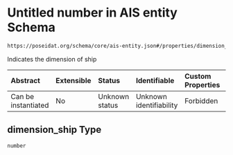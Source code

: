# Untitled number in AIS entity Schema

```txt
https://poseidat.org/schema/core/ais-entity.json#/properties/dimension_ship
```

Indicates the dimension of ship

| Abstract            | Extensible | Status         | Identifiable            | Custom Properties | Additional Properties | Access Restrictions | Defined In                                                               |
| :------------------ | :--------- | :------------- | :---------------------- | :---------------- | :-------------------- | :------------------ | :----------------------------------------------------------------------- |
| Can be instantiated | No         | Unknown status | Unknown identifiability | Forbidden         | Allowed               | none                | [ais-entity.json*](schemas/entry/ais-entity.json "open original schema") |

## dimension_ship Type

`number`
